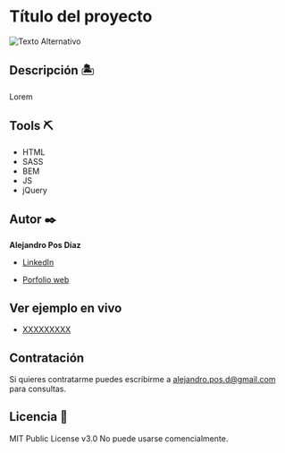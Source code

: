 # Título del proyecto

![Texto Alternativo](https://rutaimg.jpg)

## Descripción 🏝
Lorem

## Tools ⛏

* HTML
* SASS
* BEM
* JS
* jQuery


## Autor ✒️
**Alejandro Pos Díaz**

* [LinkedIn](https://www.linkedin.com/in/XX)

* [Porfolio web](https://XXXX.XXX/)

## Ver ejemplo en vivo 
- [XXXXXXXXX](XXXXXXXXX)

 
## Contratación
Si quieres contratarme puedes escribirme a alejandro.pos.d@gmail.com para consultas.

## Licencia 📄
MIT Public License v3.0
No puede usarse comencialmente.